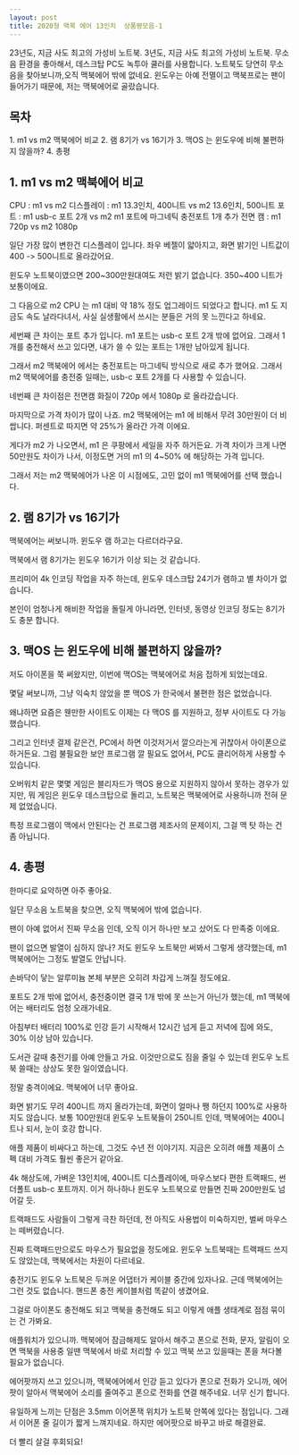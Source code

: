 ```yaml
---
layout: post
title: 2020형 맥북 에어 13인치  상품평모음-1
---
```


23년도, 지금 사도 최고의 가성비 노트북.
3년도, 지금 사도 최고의 가성비 노트북.
무소음 환경을 좋아해서, 데스크탑 PC도 녹투아 쿨러를 사용합니다.
노트북도 당연히 무소음을 찾아보니까,오직 맥북에어 밖에 없네요.
윈도우는 아예 전멸이고 맥북프로는 팬이 들어가기 때문에, 저는 맥북에어로 골랐습니다.

<h2>목차</h2>
1. m1 vs m2 맥북에어 비교
2. 램 8기가 vs 16기가
3. 맥OS 는 윈도우에 비해 불편하지 않을까?
4. 총평



<h2>1. m1 vs m2 맥북에어 비교</h2>
CPU : m1 vs m2
디스플레이 : m1 13.3인치, 400니트 vs m2 13.6인치, 500니트
포트 : m1 usb-c 포트 2개 vs m2 m1 포트에 마그네틱 충전포트 1개 추가
전면 캠 : m1 720p vs m2 1080p


일단 가장 많이 변한건 디스플레이 입니다.
좌우 베젤이 얇아지고, 화면 밝기인 니트값이 400 -> 500니트로 올라갔어요.

윈도우 노트북이였으면 200~300만원대여도 저런 밝기 없습니다.
350~400 니트가 보통이에요.

그 다음으로 m2 CPU 는 m1 대비 약 18% 정도 업그레이드 되었다고 합니다.
m1 도 지금도 속도 날라다녀서, 사실 실생활에서 쓰시는 분들은 거의 못 느낀다고 하네요.

세번째 큰 차이는 포트 추가 입니다.
m1 포트는 usb-c 포트 2개 밖에 없어요.
그래서 1개를 충전해서 쓰고 있다면, 내가 쓸 수 있는 포트는 1개만 남아있게 됩니다.

그래서 m2 맥북에어 에서는 충전포트는 마그네틱 방식으로 새로 추가 했어요.
그래서 m2 맥북에어를 충전중 일때는, usb-c 포트 2개를 다 사용할 수 있습니다.

네번째 큰 차이점은 전면캠 화질이 720p 에서 1080p 로 올라갔습니다.

마지막으로 가격 차이가 많이 나죠.
m2 맥북에어는 m1 에 비해서 무려 30만원이 더 비쌉니다.
퍼센트로 따지면 약 25%가 올라간 가격 이에요.

게다가 m2 가 나오면서, m1 은 쿠팡에서 세일을 자주 하거든요.
가격 차이가 크게 나면 50만원도 차이가 나서, 이정도면 거의 m1 의 4~50% 에 해당하는 가격 입니다.

그래서 저는 m2 맥북에어가 나온 이 시점에도, 고민 없이 m1 맥북에어를 선택 했습니다.



<h2>2. 램 8기가 vs 16기가</h2>
맥북에어는 써보니까.
윈도우 램 하고는 다르더라구요.

맥북에서 램 8기가는 윈도우 16기가 이상 되는 것 같습니다.

프리미어 4k 인코딩 작업을 자주 하는데, 윈도우 데스크탑 24기가 램하고 별 차이가 없습니다.

본인이 엄청나게 해비한 작업을 돌릴게 아니라면, 인터넷, 동영상 인코딩 정도는 8기가도 충분 합니다.



<h2>3. 맥OS 는 윈도우에 비해 불편하지 않을까?</h2>
저도 아이폰을 쭉 써왔지만, 이번에 맥OS는 맥북에어로 처음 접하게 되었는데요.

몇달 써보니까, 그냥 익숙치 않았을 뿐 맥OS 가 한국에서 불편한 점은 없었습니다.

왜냐하면 요즘은 웬만한 사이트도
이제는 다 맥OS 를 지원하고, 정부 사이트도 다 가능했습니다.

그리고 인터넷 결제 같은건, PC에서 하면 이것저거서 깔으라는게 귀찮아서 아이폰으로 하거든요.
그럼 불필요한 보안 프로그램 깔 필요도 없어서, PC도 클리어하게 사용할 수 있습니다.

오버워치 같은 몇몇 게임은 블리자드가 맥OS 용으로 지원하지 않아서 못하는 경우가 있지만,
뭐 게임은 윈도우 데스크탑으로 돌리고, 노트북은 맥북에어로 사용하니까 전혀 문제 없었습니다.

특정 프로그램이 맥에서 안된다는 건 프로그램 제조사의 문제이지, 그걸 맥 탓 하는 건 좀 아닙니다.


<h2>4. 총평</h2>
한마디로 요약하면 아주 좋아요.

일단 무소음 노트북을 찾으면, 오직 맥북에어 밖에 없습니다.

팬이 아예 없어서 진짜 무소음 인데, 오직 이거 하나만 보고 샀어도 다 만족중 이에요.

팬이 없으면 발열이 심하지 않나?
저도 윈도우 노트북만 써봐서 그렇게 생각했는데, m1 맥북에어는 그정도 발열도 안납니다.

손바닥이 닿는 알루미늄 본체 부분은 오히려 차갑게 느껴질 정도에요.

포트도 2개 밖에 없어서, 충전중이면 결국 1개 밖에 못 쓰는거 아닌가 했는데, m1 맥북에어는 배터리도 엄청 오래가네요.

아침부터 배터리 100%로 인강 듣기 시작해서 12시간 넘게 듣고 저녁에 집에 와도, 30% 이상 남아 있습니다.

도서관 갈때 충전기를 아예 안들고 가요.
이것만으로도 짐을 줄일 수 있는데 윈도우 노트북 쓸때는 상상도 못한 일이였습니다.

정말 충격이에요.
맥북에어 너무 좋아요.


화면 밝기도 무려 400니트 까지 올라가는데, 화면이 얼마나 쨍 하던지 100%로 사용하지도 않습니다.
보통 100만원대 윈도우 노트북들이 250니트 인데, 맥북에어는 400니트나 되서, 눈이 호강 합니다.

애플 제품이 비싸다고 하는데, 그것도 수년 전 이야기지.
지금은 오히려 애플 제품이 스펙 대비 가격도 훨씬 좋은거 같아요.

4k 해상도에, 가벼운 13인치에, 400니트 디스플레이에, 마우스보다 편한 트랙패드, 썬더폴트 usb-c 포트까지.
이거 하나하나 윈도우 노트북으로 만들면 진짜 200만원도 넘어갈 듯.

트랙패드도 사람들이 그렇게 극찬 하던데, 전 아직도 사용법이 미숙하지만,
벌써 마우스는 떼버렸습니다.

진짜 트랙패드만으로도 마우스가 필요없을 정도에요.
윈도우 노트북때는 트랙패드 쓰지도 않았는데, 맥북에서는 차원이 다르네요.

충전기도 윈도우 노트북은 두꺼운 어댑터가 케이블 중간에 있자나요.
근데 맥북에어는 그런 것도 없습니다.
핸드폰 충전 케이블처럼 똑같이 생겼어요.

그걸로 아이폰도 충전해도 되고 맥북을 충전해도 되고 이렇게 애플 생태계로 점점 묶이는 건 가봐요.

애플워치가 있으니까.
맥북에어 잠금해제도 알아서 해주고 폰으로 전화, 문자, 알림이 오면 맥북을 사용중 일땐 맥북에서 바로 처리할 수 있고 맥북 쓰고 있을때는 폰을 쳐다볼 필요가 없습니다.

에어팟까지 쓰고 있으니까, 맥북에어에서 인강 듣고 있다가 폰으로 전화가 오니까, 에어팟이 알아서 맥북에어 소리를 줄여주고
폰으로 전화를 연결 해주네요.
너무 신기 합니다.

유일하게 느끼는 단점은 3.5mm 이어폰잭 위치가 노트북 안쪽에 있다는 점입니다.
그래서 이어폰 줄 길이가 짧게 느껴지네요.
하지만 에어팟으로 바꾸고 바로 해결완료.

더 빨리 살걸 후회되요!
